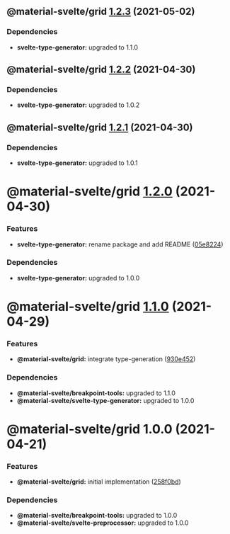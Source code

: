 ## @material-svelte/grid [1.2.3](https://github.com/material-svelte/material-svelte/compare/@material-svelte/grid@1.2.2...@material-svelte/grid@1.2.3) (2021-05-02)





### Dependencies

* **svelte-type-generator:** upgraded to 1.1.0

## @material-svelte/grid [1.2.2](https://github.com/material-svelte/material-svelte/compare/@material-svelte/grid@1.2.1...@material-svelte/grid@1.2.2) (2021-04-30)





### Dependencies

* **svelte-type-generator:** upgraded to 1.0.2

## @material-svelte/grid [1.2.1](https://github.com/material-svelte/material-svelte/compare/@material-svelte/grid@1.2.0...@material-svelte/grid@1.2.1) (2021-04-30)





### Dependencies

* **svelte-type-generator:** upgraded to 1.0.1

# @material-svelte/grid [1.2.0](https://github.com/material-svelte/material-svelte/compare/@material-svelte/grid@1.1.0...@material-svelte/grid@1.2.0) (2021-04-30)


### Features

* **svelte-type-generator:** rename package and add README ([05e8224](https://github.com/material-svelte/material-svelte/commit/05e8224fa6b1d6ec93c6b82ccf1bf0af3f2dc042))





### Dependencies

* **svelte-type-generator:** upgraded to 1.0.0

# @material-svelte/grid [1.1.0](https://github.com/material-svelte/material-svelte/compare/@material-svelte/grid@1.0.0...@material-svelte/grid@1.1.0) (2021-04-29)


### Features

* **@material-svelte/grid:** integrate type-generation ([930e452](https://github.com/material-svelte/material-svelte/commit/930e452e82da90d4f82b861b7ca5db88c7844401))





### Dependencies

* **@material-svelte/breakpoint-tools:** upgraded to 1.1.0
* **@material-svelte/svelte-type-generator:** upgraded to 1.0.0

# @material-svelte/grid 1.0.0 (2021-04-21)


### Features

* **@material-svelte/grid:** initial implementation ([258f0bd](https://github.com/material-svelte/material-svelte/commit/258f0bdc72586765fd7a1bc90c543be08def144c))





### Dependencies

* **@material-svelte/breakpoint-tools:** upgraded to 1.0.0
* **@material-svelte/svelte-preprocessor:** upgraded to 1.0.0
